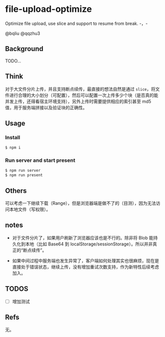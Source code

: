 # file-upload-optimize

Optimize file upload, use slice and support to resume from break. -，-

@bqliu @qqzhu3

## Background

TODO...

## Think

对于大文件分片上传，并且支持断点续传，最直接的想法自然是通过 `slice`，将文件进行合理的大小划分（可配置），然后可以配置一次上传多少个块（是否真的能并发上传，还得看宿主环境支持），另外上传时需要提供相应的索引甚至 md5 值，用于服务端拼接以及验证块的正确性。

## Usage

### Install

```sh
$ npm i
```

### Run server and start present

```sh
$ npm run server
$ npm run present
```

## Others

可以考虑一下继续下载（Range），但是浏览器端是做不了的（目测），因为无法访问本地文件（写权限）。

## notes

- 对于文件分片了，如果用户刷新了浏览器应该也是不行的。除非将 Blob 能持久化到本地（比如 Base64 到 localStorage/sessionStorage）。所以并非真正的“断点续传”。

- 如果中间过程中服务端也发生异常了，客户端如何处理其实也很麻烦，现在是直接处于错误状态，继续上传，没有增加重试次数支持，作为新特性后续考虑加入。

## TODOS

- [ ] 增加测试

## Refs

无。
